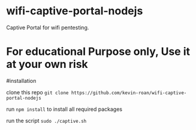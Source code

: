 # wifi-captive-portal-nodejs
Captive Portal for wifi pentesting.

# For educational Purpose only, Use it at your own risk


#installation 

clone this repo
`git clone https://github.com/kevin-roan/wifi-captive-portal-nodejs` 

run 
`npm install` to install all required packages

run the script
`sudo ./captive.sh`
 
